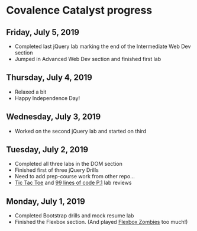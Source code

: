 # Covalence Catalyst progress

Friday, July 5, 2019
---
* Completed last jQuery lab marking the end of the Intermediate Web Dev section
* Jumped in Advanced Web Dev section and finished first lab

Thursday, July 4, 2019
---
* Relaxed a bit
* Happy Independence Day!

Wednesday, July 3, 2019
---
* Worked on the second jQuery lab and started on third

Tuesday, July 2, 2019
---
* Completed all three labs in the DOM section
* Finished first of three jQuery Drills
* Need to add prep-course work from other repo...
* [Tic Tac Toe](https://youtu.be/qUolFOAlWiU) and [99 lines of code P.1](https://youtu.be/BC1OqWlxScw) lab reviews

Monday, July 1, 2019
---
* Completed Bootstrap drills and mock resume lab
* Finished the Flexbox section. (And played [Flexbox Zombies](https://mastery.games/p/flexbox-zombies) too much!)
